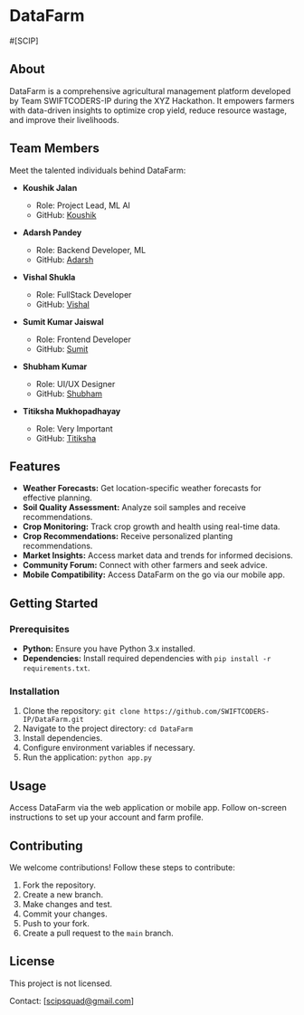 # DataFarm

#[SCIP]

## About

DataFarm is a comprehensive agricultural management platform developed by Team SWIFTCODERS-IP during the XYZ Hackathon. It empowers farmers with data-driven insights to optimize crop yield, reduce resource wastage, and improve their livelihoods.

## Team Members

Meet the talented individuals behind DataFarm:

- **Koushik Jalan**
  - Role: Project Lead, ML AI
  - GitHub: [Koushik](https://github.com/Koushikjalan)
  
- **Adarsh Pandey**
  - Role: Backend Developer, ML
  - GitHub: [Adarsh](https://github.com/AdarshP1133)

- **Vishal Shukla**
  - Role: FullStack Developer
  - GitHub: [Vishal](https://github.com/vishakshukla77)

- **Sumit Kumar Jaiswal**
  - Role: Frontend Developer
  - GitHub: [Sumit](https://github.com/skjaiswal88)
 
- **Shubham Kumar**
  - Role: UI/UX Designer
  - GitHub: [Shubham](https://github.com/ThisIsShubh)
    
- **Titiksha Mukhopadhayay**
  - Role: Very Important
  - GitHub: [Titiksha](https://github.com/Titiksha2608)

## Features

- **Weather Forecasts:** Get location-specific weather forecasts for effective planning.
- **Soil Quality Assessment:** Analyze soil samples and receive recommendations.
- **Crop Monitoring:** Track crop growth and health using real-time data.
- **Crop Recommendations:** Receive personalized planting recommendations.
- **Market Insights:** Access market data and trends for informed decisions.
- **Community Forum:** Connect with other farmers and seek advice.
- **Mobile Compatibility:** Access DataFarm on the go via our mobile app.

## Getting Started

### Prerequisites

- **Python:** Ensure you have Python 3.x installed.
- **Dependencies:** Install required dependencies with `pip install -r requirements.txt`.

### Installation

1. Clone the repository: `git clone https://github.com/SWIFTCODERS-IP/DataFarm.git`
2. Navigate to the project directory: `cd DataFarm`
3. Install dependencies.
4. Configure environment variables if necessary.
5. Run the application: `python app.py`

## Usage

Access DataFarm via the web application or mobile app. Follow on-screen instructions to set up your account and farm profile.

## Contributing

We welcome contributions! Follow these steps to contribute:

1. Fork the repository.
2. Create a new branch.
3. Make changes and test.
4. Commit your changes.
5. Push to your fork.
6. Create a pull request to the `main` branch.

## License

This project is not licensed.

Contact: [scipsquad@gmail.com]
